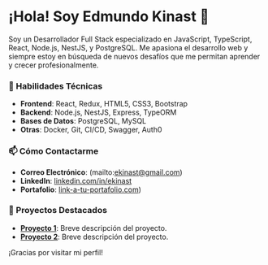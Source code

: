 # ¡Hola! Soy Edmundo Kinast 👋

Soy un Desarrollador Full Stack especializado en JavaScript, TypeScript, React, Node.js, NestJS, y PostgreSQL. Me apasiona el desarrollo web y siempre estoy en búsqueda de nuevos desafíos que me permitan aprender y crecer profesionalmente.

### 🚀 Habilidades Técnicas

- **Frontend**: React, Redux, HTML5, CSS3, Bootstrap
- **Backend**: Node.js, NestJS, Express, TypeORM
- **Bases de Datos**: PostgreSQL, MySQL
- **Otras**: Docker, Git, CI/CD, Swagger, Auth0

### 📫 Cómo Contactarme

- **Correo Electrónico**: (mailto:ekinast@gmail.com)
- **LinkedIn**: [linkedin.com/in/ekinast](https://linkedin.com/in/ekinast)
- **Portafolio**: [link-a-tu-portafolio.com](https://pf-deploy-latest.onrender.com/))

### 📂 Proyectos Destacados

- **[Proyecto 1](https://github.com/ekinast/proyecto1)**: Breve descripción del proyecto.
- **[Proyecto 2](https://github.com/ekinast/proyecto2)**: Breve descripción del proyecto.

¡Gracias por visitar mi perfil!
